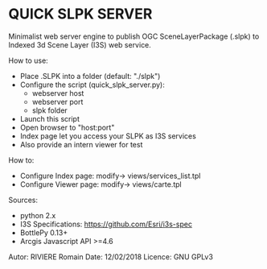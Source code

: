 QUICK SLPK SERVER
======================

Minimalist web server engine to publish OGC SceneLayerPackage (.slpk) to Indexed 3d Scene Layer (I3S) web service.

How to use:
- Place .SLPK into a folder (default: "./slpk")
- Configure the script (quick_slpk_server.py):
	- webserver host
	- webserver port
	- slpk folder
- Launch this script 
- Open browser to "host:port"
- Index page let you access your SLPK as I3S services
-  Also provide an intern viewer for test

How to:
- Configure Index page: modify->  views/services_list.tpl
- Configure Viewer page: modify->  views/carte.tpl


Sources:
- python 2.x
- I3S Specifications: https://github.com/Esri/i3s-spec
- BottlePy 0.13+
- Arcgis Javascript API >=4.6


Autor: RIVIERE Romain
Date: 12/02/2018
Licence: GNU GPLv3 
